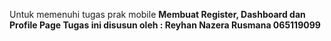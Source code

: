 Untuk memenuhi tugas prak mobile
<b> Membuat Register, Dashboard dan Profile Page
  Tugas ini disusun oleh : 
  Reyhan Nazera Rusmana
  065119099
</b>

